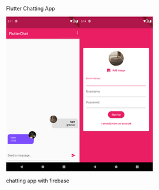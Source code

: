 Flutter Chatting App

<img src="https://github.com/tonyhart7/flutter_chat_app/blob/main/chat1.png" alt="drawing" width="200"/><img src="https://github.com/tonyhart7/flutter_chat_app/blob/main/chat2.png" alt="drawing" width="200"/>


chatting app with firebase 
